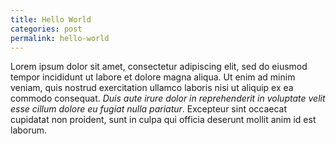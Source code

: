 ```yaml
---  
title: Hello World
categories: post
permalink: hello-world
---
```


Lorem ipsum dolor sit amet, consectetur adipiscing elit, sed do eiusmod tempor incididunt ut labore et dolore magna aliqua. Ut enim ad minim veniam, quis nostrud exercitation ullamco laboris nisi ut aliquip ex ea commodo consequat. *Duis aute irure dolor in reprehenderit in voluptate velit esse cillum dolore eu fugiat nulla pariatur*. Excepteur sint occaecat cupidatat non proident, sunt in culpa qui officia deserunt mollit anim id est laborum.
